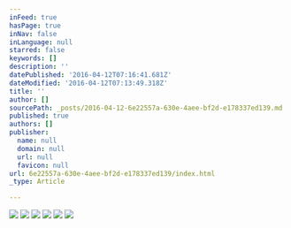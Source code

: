 ```yaml
---
inFeed: true
hasPage: true
inNav: false
inLanguage: null
starred: false
keywords: []
description: ''
datePublished: '2016-04-12T07:16:41.681Z'
dateModified: '2016-04-12T07:13:49.318Z'
title: ''
author: []
sourcePath: _posts/2016-04-12-6e22557a-630e-4aee-bf2d-e178337ed139.md
published: true
authors: []
publisher:
  name: null
  domain: null
  url: null
  favicon: null
url: 6e22557a-630e-4aee-bf2d-e178337ed139/index.html
_type: Article

---
```

![](https://the-grid-user-content.s3-us-west-2.amazonaws.com/6648cd12-b111-4336-a0e8-7d2d7010d3ad.png)
![](https://the-grid-user-content.s3-us-west-2.amazonaws.com/5c622bd3-a661-48da-908b-c29d2b079162.jpg)
![](https://the-grid-user-content.s3-us-west-2.amazonaws.com/6d4e5f9e-ce00-4806-a745-1217770a9313.jpg)
![](https://the-grid-user-content.s3-us-west-2.amazonaws.com/2b573b88-f8de-4b6c-b46a-6e1e76585f0f.jpg)
![](https://the-grid-user-content.s3-us-west-2.amazonaws.com/8d3890aa-fdbc-4a19-b14e-f040ddc18c69.jpg)
![](https://the-grid-user-content.s3-us-west-2.amazonaws.com/09975bb8-feeb-4095-9a03-c7a3075d0985.jpg)